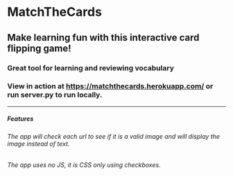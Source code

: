 
# MatchTheCards

## Make learning fun with this interactive card flipping game! 
### Great tool for learning and reviewing vocabulary

### View in action at https://matchthecards.herokuapp.com/ or run server.py to run locally.

------------


##### Features
###### The app will check each url to see if it is a valid image and will display the image instead of text.
###### The app uses no JS, it is CSS only using checkboxes. 